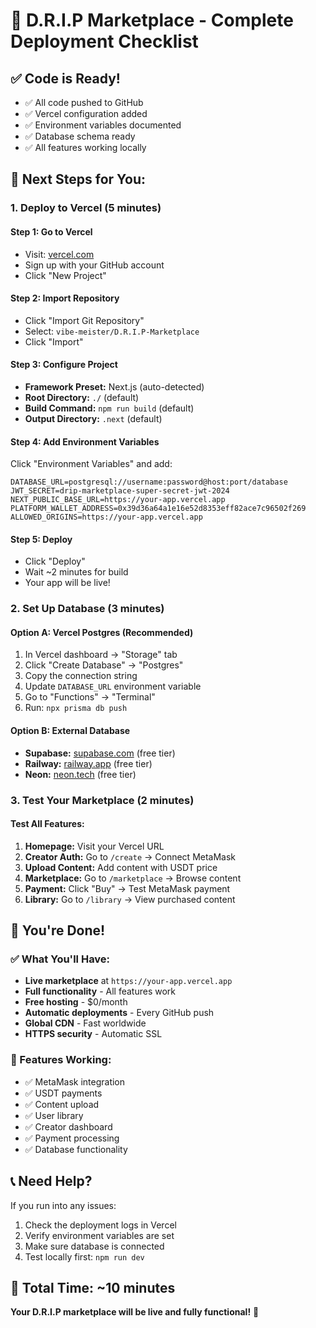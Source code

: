 # 🚀 D.R.I.P Marketplace - Complete Deployment Checklist

## ✅ **Code is Ready!**
- ✅ All code pushed to GitHub
- ✅ Vercel configuration added
- ✅ Environment variables documented
- ✅ Database schema ready
- ✅ All features working locally

## 🎯 **Next Steps for You:**

### **1. Deploy to Vercel (5 minutes)**

#### **Step 1: Go to Vercel**
- Visit: [vercel.com](https://vercel.com)
- Sign up with your GitHub account
- Click "New Project"

#### **Step 2: Import Repository**
- Click "Import Git Repository"
- Select: `vibe-meister/D.R.I.P-Marketplace`
- Click "Import"

#### **Step 3: Configure Project**
- **Framework Preset:** Next.js (auto-detected)
- **Root Directory:** `./` (default)
- **Build Command:** `npm run build` (default)
- **Output Directory:** `.next` (default)

#### **Step 4: Add Environment Variables**
Click "Environment Variables" and add:

```env
DATABASE_URL=postgresql://username:password@host:port/database
JWT_SECRET=drip-marketplace-super-secret-jwt-2024
NEXT_PUBLIC_BASE_URL=https://your-app.vercel.app
PLATFORM_WALLET_ADDRESS=0x39d36a64a1e16e52d8353eff82ace7c96502f269
ALLOWED_ORIGINS=https://your-app.vercel.app
```

#### **Step 5: Deploy**
- Click "Deploy"
- Wait ~2 minutes for build
- Your app will be live!

### **2. Set Up Database (3 minutes)**

#### **Option A: Vercel Postgres (Recommended)**
1. In Vercel dashboard → "Storage" tab
2. Click "Create Database" → "Postgres"
3. Copy the connection string
4. Update `DATABASE_URL` environment variable
5. Go to "Functions" → "Terminal"
6. Run: `npx prisma db push`

#### **Option B: External Database**
- **Supabase:** [supabase.com](https://supabase.com) (free tier)
- **Railway:** [railway.app](https://railway.app) (free tier)
- **Neon:** [neon.tech](https://neon.tech) (free tier)

### **3. Test Your Marketplace (2 minutes)**

#### **Test All Features:**
1. **Homepage:** Visit your Vercel URL
2. **Creator Auth:** Go to `/create` → Connect MetaMask
3. **Upload Content:** Add content with USDT price
4. **Marketplace:** Go to `/marketplace` → Browse content
5. **Payment:** Click "Buy" → Test MetaMask payment
6. **Library:** Go to `/library` → View purchased content

## 🎉 **You're Done!**

### **✅ What You'll Have:**
- **Live marketplace** at `https://your-app.vercel.app`
- **Full functionality** - All features work
- **Free hosting** - $0/month
- **Automatic deployments** - Every GitHub push
- **Global CDN** - Fast worldwide
- **HTTPS security** - Automatic SSL

### **🚀 Features Working:**
- ✅ MetaMask integration
- ✅ USDT payments
- ✅ Content upload
- ✅ User library
- ✅ Creator dashboard
- ✅ Payment processing
- ✅ Database functionality

## 📞 **Need Help?**

If you run into any issues:
1. Check the deployment logs in Vercel
2. Verify environment variables are set
3. Make sure database is connected
4. Test locally first: `npm run dev`

## 🎯 **Total Time: ~10 minutes**

**Your D.R.I.P marketplace will be live and fully functional!** 🚀
